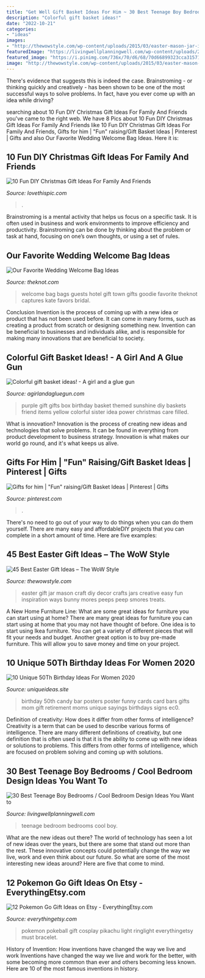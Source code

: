 ```yaml
---
title: "Get Well Gift Basket Ideas For Him ~ 30 Best Teenage Boy Bedrooms / Cool Bedroom Design Ideas You Want To"
description: "Colorful gift basket ideas!"
date: "2022-10-21"
categories:
- "ideas"
images:
- "http://thewowstyle.com/wp-content/uploads/2015/03/easter-mason-jar-inspiration-diy-easter-gift-ideas-creative-easter-decor-ideas-easter-craft-ideas-f08364.jpg"
featuredImage: "https://livingwellplanningwell.com/wp-content/uploads/2019/05/3.png"
featured_image: "https://i.pinimg.com/736x/70/d6/68/70d66899323cca31571d92c87ebb6553.jpg?b=t"
image: "http://thewowstyle.com/wp-content/uploads/2015/03/easter-mason-jar-inspiration-diy-easter-gift-ideas-creative-easter-decor-ideas-easter-craft-ideas-f08364.jpg"
---
```



There's evidence that suggests this is indeed the case. Brainstroming - or thinking quickly and creatively - has been shown to be one of the most successful ways to solve problems. In fact, have you ever come up with an idea while driving?

	

		
searching about 10 Fun DIY Christmas Gift Ideas For Family And Friends you've came to the right web. We have 8 Pics about 10 Fun DIY Christmas Gift Ideas For Family And Friends like 10 Fun DIY Christmas Gift Ideas For Family And Friends, Gifts for him | &quot;Fun&quot; raising/Gift Basket Ideas | Pinterest | Gifts and also Our Favorite Wedding Welcome Bag Ideas. Here it is:
		
    
## 10 Fun DIY Christmas Gift Ideas For Family And Friends

<img loading=lazy src="https://cache.lovethispic.com/uploaded_images/blogs/10-Fun-Diy-Christmas-Gift-Ideas-For-Family-And-Friends-49212-5.jpg" onerror="this.onerror=null;this.src='https://tse1.mm.bing.net/th?id=OIP.FJmSC8Bf-_HgZr9240DMIAHaLH&amp;pid=15.1';" alt="10 Fun DIY Christmas Gift Ideas For Family And Friends">

_Source: lovethispic.com_

>. 

	

Brainstroming is a mental activity that helps us focus on a specific task. It is often used in business and work environments to improve efficiency and productivity. Brainstroming can be done by thinking about the problem or task at hand, focusing on one’s own thoughts, or using a set of rules.

    
## Our Favorite Wedding Welcome Bag Ideas

<img loading=lazy src="https://apis.xogrp.com/media-api/images/8d263b89-2590-4e8a-bda6-c34fb0105ffb~rs_768.h?quality=40" onerror="this.onerror=null;this.src='https://tse3.mm.bing.net/th?id=OIP.Js-EZBOjStXB04p9rmb1QAHaK8&amp;pid=15.1';" alt="Our Favorite Wedding Welcome Bag Ideas">

_Source: theknot.com_

>welcome bag bags guests hotel gift town gifts goodie favorite theknot captures kate favors bridal. 

	

Conclusion
Invention is the process of coming up with a new idea or product that has not been used before. It can come in many forms, such as creating a product from scratch or designing something new. Invention can be beneficial to businesses and individuals alike, and is responsible for making many innovations that are beneficial to society.

    
## Colorful Gift Basket Ideas! - A Girl And A Glue Gun

<img loading=lazy src="http://www.agirlandagluegun.com/wp-content/uploads/2016/01/1394c3fc9e9f496b9344db06ce7d751a.jpg" onerror="this.onerror=null;this.src='https://tse3.mm.bing.net/th?id=OIP.fA9hn_3bSJ9lKmd4mu4GvwHaJ6&amp;pid=15.1';" alt="Colorful gift basket ideas! - A girl and a glue gun">

_Source: agirlandagluegun.com_

>purple gift gifts box birthday basket themed sunshine diy baskets friend items yellow colorful sister idea power christmas care filled. 

	

What is innovation?
Innovation is the process of creating new ideas and technologies that solve problems. It can be found in everything from product development to business strategy. Innovation is what makes our world go round, and it's what keeps us alive.

    
## Gifts For Him | &quot;Fun&quot; Raising/Gift Basket Ideas | Pinterest | Gifts

<img loading=lazy src="https://i.pinimg.com/736x/70/d6/68/70d66899323cca31571d92c87ebb6553.jpg?b=t" onerror="this.onerror=null;this.src='https://tse1.mm.bing.net/th?id=OIP.jy2f4jRM7cMM2oF2Sq5HhwHaJ3&amp;pid=15.1';" alt="Gifts for him | &quot;Fun&quot; raising/Gift Basket Ideas | Pinterest | Gifts">

_Source: pinterest.com_

>. 

	

There's no need to go out of your way to do things when you can do them yourself. There are many easy and affordableDIY projects that you can complete in a short amount of time. Here are five examples: 

    
## 45 Best Easter Gift Ideas – The WoW Style

<img loading=lazy src="http://thewowstyle.com/wp-content/uploads/2015/03/easter-mason-jar-inspiration-diy-easter-gift-ideas-creative-easter-decor-ideas-easter-craft-ideas-f08364.jpg" onerror="this.onerror=null;this.src='https://tse4.mm.bing.net/th?id=OIP.90C17pNoWJHCmDoKu9GiRgHaLH&amp;pid=15.1';" alt="45 Best Easter Gift Ideas – The WoW Style">

_Source: thewowstyle.com_

>easter gift jar mason craft diy decor crafts jars creative easy fun inspiration ways bunny mores peeps peep smores treats. 

	

A New Home Furniture Line: What are some great ideas for furniture you can start using at home?
There are many great ideas for furniture you can start using at home that you may not have thought of before. One idea is to start using Ikea furniture. You can get a variety of different pieces that will fit your needs and budget. Another great option is to buy pre-made furniture. This will allow you to save money and time on your project.

    
## 10 Unique 50Th Birthday Ideas For Women 2020

<img loading=lazy src="https://www.uniqueideas.site/wp-content/uploads/50th-birthday-ideas-birthday-ideas-pinterest-50th-birthdays.jpg" onerror="this.onerror=null;this.src='https://tse3.mm.bing.net/th?id=OIP.QP5gK39j85wsoZ09VVXihQHaJ4&amp;pid=15.1';" alt="10 Unique 50Th Birthday Ideas For Women 2020">

_Source: uniqueideas.site_

>birthday 50th candy bar posters poster funny cards card bars gifts mom gift retirement moms unique sayings birthdays signs ec0. 

	

Definition of creativity: How does it differ from other forms of intelligence?
Creativity is a term that can be used to describe various forms of intelligence. There are many different definitions of creativity, but one definition that is often used is that it is the ability to come up with new ideas or solutions to problems. This differs from other forms of intelligence, which are focused on problem solving and coming up with solutions.

    
## 30 Best Teenage Boy Bedrooms / Cool Bedroom Design Ideas You Want To

<img loading=lazy src="https://livingwellplanningwell.com/wp-content/uploads/2019/05/3.png" onerror="this.onerror=null;this.src='https://tse2.mm.bing.net/th?id=OIP.F5ZdOB1G4q3IrsuuUdwHiAHaEK&amp;pid=15.1';" alt="30 Best Teenage Boy Bedrooms / Cool Bedroom Design Ideas You Want to">

_Source: livingwellplanningwell.com_

>teenage bedroom bedrooms cool boy. 

	

What are the new ideas out there?
The world of technology has seen a lot of new ideas over the years, but there are some that stand out more than the rest. These innovative concepts could potentially change the way we live, work and even think about our future. So what are some of the most interesting new ideas around? Here are five that come to mind.

    
## 12 Pokemon Go Gift Ideas On Etsy - EverythingEtsy.com

<img loading=lazy src="https://www.everythingetsy.com/wp-content/uploads/2016/07/pokemon-go-gift-ideas-on-Etsy-light-up.jpg" onerror="this.onerror=null;this.src='https://tse2.mm.bing.net/th?id=OIP.sS1_AseJVz7bO0fUDTWqLgHaHa&amp;pid=15.1';" alt="12 Pokemon Go Gift Ideas on Etsy - EverythingEtsy.com">

_Source: everythingetsy.com_

>pokemon pokeball gift cosplay pikachu light ringlight everythingetsy must bracelet. 

	

History of Invention: How inventions have changed the way we live and work
Inventions have changed the way we live and work for the better, with some becoming more common than ever and others becoming less known. Here are 10 of the most famous inventions in history.

